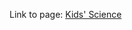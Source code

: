 
Link to page: <a href="https://humbleassassin.github.io/KidsScience/" target="_blank">Kids' Science</a>
